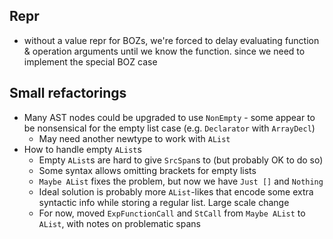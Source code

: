 ## Repr
  * without a value repr for BOZs, we're forced to delay evaluating function &
    operation arguments until we know the function. since we need to implement
    the special BOZ case

## Small refactorings
  * Many AST nodes could be upgraded to use `NonEmpty` - some appear to be
    nonsensical for the empty list case (e.g. `Declarator` with `ArrayDecl`)
    * May need another newtype to work with `AList`
  * How to handle empty `AList`s
    * Empty `AList`s are hard to give `SrcSpan`s to (but probably OK to do so)
    * Some syntax allows omitting brackets for empty lists
    * `Maybe AList` fixes the problem, but now we have `Just []` and `Nothing`
    * Ideal solution is probably more `AList`-likes that encode some extra
      syntactic info while storing a regular list. Large scale change
    * For now, moved `ExpFunctionCall` and `StCall` from `Maybe AList` to
      `AList`, with notes on problematic spans
